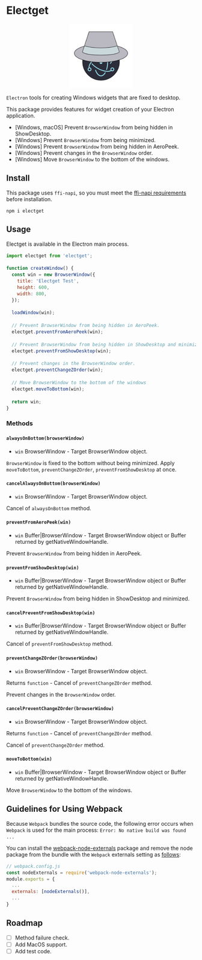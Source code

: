 # Electget

<div align="center">
  <img alt="electget" src="https://raw.githubusercontent.com/lowfront/electget/master/logo.svg" height="170px" />
</div>

`Electron` tools for creating Windows widgets that are fixed to desktop.

This package provides features for widget creation of your Electron application.

- [Windows, macOS] Prevent `BrowserWindow` from being hidden in ShowDesktop.
- [Windows] Prevent `BrowserWindow` from being minimized.
- [Windows] Prevent `BrowserWindow` from being hidden in AeroPeek.
- [Windows] Prevent changes in the `BrowserWindow` order.
- [Windows] Move `BrowserWindow` to the bottom of the windows.

## Install

This package uses `ffi-napi`, so you must meet the [ffi-napi requirements](https://github.com/node-ffi-napi/node-ffi-napi#installation) before installation.

```
npm i electget
```

## Usage

Electget is available in the Electron main process.

```js
import electget from 'electget';

function createWindow() {
  const win = new BrowserWindow({
    title: 'Electget Test',
    height: 600,
    width: 800,
  });

  loadWindow(win);

  // Prevent BrowserWindow from being hidden in AeroPeek.
  electget.preventFromAeroPeek(win);

  // Prevent BrowserWindow from being hidden in ShowDesktop and minimized.
  electget.preventFromShowDesktop(win);

  // Prevent changes in the BrowserWindow order.
  electget.preventChangeZOrder(win);

  // Move BrowserWindow to the bottom of the windows
  electget.moveToBottom(win);

  return win;
}
```

### Methods

#### `alwaysOnBottom(browserWindow)`

- `win` BrowserWindow - Target BrowserWindow object.

`BrowserWindow` is fixed to the bottom without being minimized.
Apply `moveToBottom`, `preventChangeZOrder`, `preventFromShowDesktop` at once.

#### `cancelAlwaysOnBottom(browserWindow)`

- `win` BrowserWindow - Target BrowserWindow object.

Cancel of `alwaysOnBottom` method.

#### `preventFromAeroPeek(win)`

- `win` Buffer|BrowserWindow - Target BrowserWindow object or Buffer returned by getNativeWindowHandle.

Prevent `BrowserWindow` from being hidden in AeroPeek.

#### `preventFromShowDesktop(win)`

- `win` Buffer|BrowserWindow - Target BrowserWindow object or Buffer returned by getNativeWindowHandle.

Prevent `BrowserWindow` from being hidden in ShowDesktop and minimized.

#### `cancelPreventFromShowDesktop(win)`

- `win` Buffer|BrowserWindow - Target BrowserWindow object or Buffer returned by getNativeWindowHandle.

Cancel of `preventFromShowDesktop` method.

#### `preventChangeZOrder(browserWindow)`

- `win` BrowserWindow - Target BrowserWindow object.

Returns `function` - Cancel of `preventChangeZOrder` method.

Prevent changes in the `BrowserWindow` order.

#### `cancelPreventChangeZOrder(browserWindow)`

- `win` BrowserWindow - Target BrowserWindow object.

Returns `function` - Cancel of `preventChangeZOrder` method.

Cancel of `preventChangeZOrder` method.

#### `moveToBottom(win)`

- `win` Buffer|BrowserWindow - Target BrowserWindow object or Buffer returned by getNativeWindowHandle.

Move `BrowserWindow` to the bottom of the windows.

## Guidelines for Using Webpack

Because `Webpack` bundles the source code, the following error occurs when `Webpack` is used for the main process: `Error: No native build was found ...`

You can install the [webpack-node-externals](https://www.npmjs.com/package/webpack-node-externals) package and remove the node package from the bundle with the `Webpack` externals setting as [follows](https://github.com/node-ffi-napi/node-ffi-napi/issues/157#issuecomment-846426023):

```js
// webpack.config.js
const nodeExternals = require('webpack-node-externals');
module.exports = {
  ...
  externals: [nodeExternals()],
  ...
}
```

## Roadmap

- [ ] Method failure check.
- [ ] Add MacOS support.
- [ ] Add test code.
